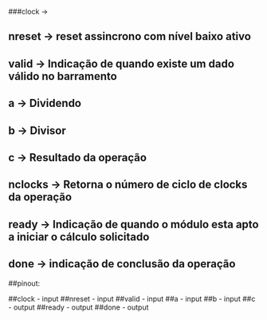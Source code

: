   


###clock   -> 
##  nreset  ->  reset assincrono com nível baixo ativo
##  valid   -> Indicação de quando existe um dado válido no barramento
##  a       -> Dividendo
##  b       -> Divisor
##  c       -> Resultado da operação
##  nclocks -> Retorna o número de ciclo de clocks da operação 
##  ready   -> Indicação de quando o módulo esta apto a iniciar o cálculo solicitado
##  done    -> indicação de conclusão da operação


##pinout:

##clock   - input
##nreset  - input
##valid   - input
##a       - input
##b       - input
##c       - output
##ready   - output
##done    - output
